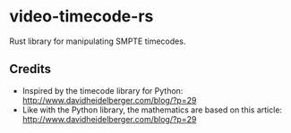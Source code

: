 # video-timecode-rs

Rust library for manipulating SMPTE timecodes.

## Credits

* Inspired by the timecode library for Python: http://www.davidheidelberger.com/blog/?p=29
* Like with the Python library, the mathematics are based on this article: http://www.davidheidelberger.com/blog/?p=29

